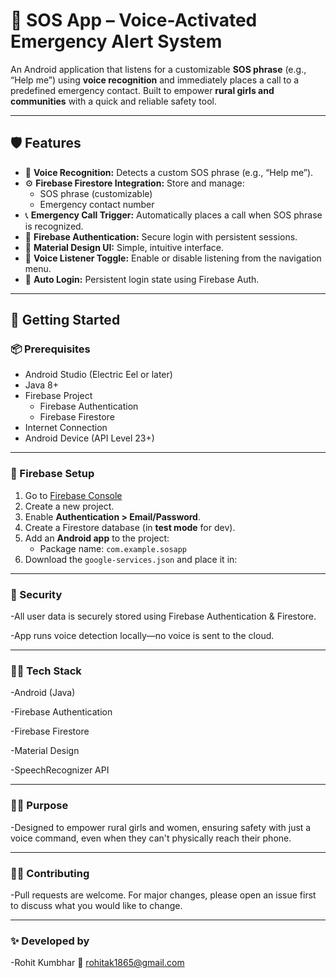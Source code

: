 # 🚨 SOS App – Voice-Activated Emergency Alert System

An Android application that listens for a customizable **SOS phrase** (e.g., “Help me”) using **voice recognition** and immediately places a call to a predefined emergency contact. Built to empower **rural girls and communities** with a quick and reliable safety tool.

---

## 🛡️ Features

- 🎤 **Voice Recognition:** Detects a custom SOS phrase (e.g., “Help me”).
- ⚙️ **Firebase Firestore Integration:** Store and manage:
  - SOS phrase (customizable)
  - Emergency contact number
- 📞 **Emergency Call Trigger:** Automatically places a call when SOS phrase is recognized.
- 🔐 **Firebase Authentication:** Secure login with persistent sessions.
- 📱 **Material Design UI:** Simple, intuitive interface.
- 🔘 **Voice Listener Toggle:** Enable or disable listening from the navigation menu.
- 🔄 **Auto Login:** Persistent login state using Firebase Auth.

---


## 🚀 Getting Started

### 📦 Prerequisites

- Android Studio (Electric Eel or later)
- Java 8+
- Firebase Project
  - Firebase Authentication
  - Firebase Firestore
- Internet Connection
- Android Device (API Level 23+)

---

### 🔧 Firebase Setup

1. Go to [Firebase Console](https://console.firebase.google.com/)
2. Create a new project.
3. Enable **Authentication > Email/Password**.
4. Create a Firestore database (in **test mode** for dev).
5. Add an **Android app** to the project:
   - Package name: `com.example.sosapp`
6. Download the `google-services.json` and place it in:

---
### 🔐 Security

-All user data is securely stored using Firebase Authentication & Firestore.

-App runs voice detection locally—no voice is sent to the cloud.

---

### 👩‍💻 Tech Stack

-Android (Java)

-Firebase Authentication

-Firebase Firestore

-Material Design

-SpeechRecognizer API

---

### 🙋‍♀️ Purpose

-Designed to empower rural girls and women, ensuring safety with just a voice command, even when they can't physically reach their phone.

---

### 🧑‍💻 Contributing

-Pull requests are welcome. For major changes, please open an issue first to discuss what you would like to change.

---

### ✨ Developed by

-Rohit Kumbhar
📧 rohitak1865@gmail.com
